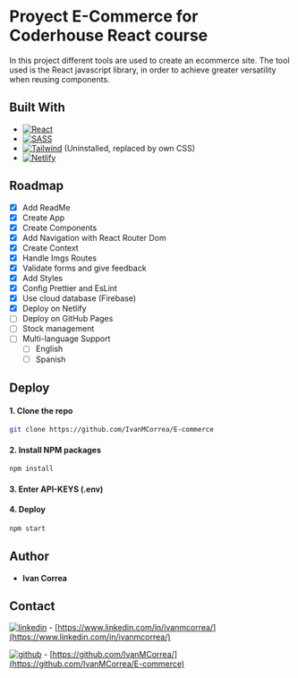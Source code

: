 # Proyect E-Commerce for Coderhouse React course

In this project different tools are used to create an ecommerce site.
The tool used is the React javascript library, in order to achieve greater versatility when reusing components.

## Built With

- [![React][react.js]][react-url]
- [![SASS][sass.com]][sass-url]
- [![Tailwind][tailwind.com]][tailwind-url] (Uninstalled, replaced by own CSS)
- [![Netlify][netlify.com]][netlify-url]

## Roadmap

- [x] Add ReadMe
- [x] Create App
- [x] Create Components
- [x] Add Navigation with React Router Dom
- [x] Create Context
- [x] Handle Imgs Routes
- [x] Validate forms and give feedback
- [x] Add Styles
- [x] Config Prettier and EsLint
- [x] Use cloud database (Firebase)
- [x] Deploy on Netlify
- [ ] Deploy on GitHub Pages
- [ ] Stock management
- [ ] Multi-language Support
  - [ ] English
  - [ ] Spanish

## Deploy

#### 1. Clone the repo

```sh
git clone https://github.com/IvanMCorrea/E-commerce
```

#### 2. Install NPM packages

```sh
npm install
```

#### 3. Enter API-KEYS (.env)

#### 4. Deploy

```sh
npm start
```

## Author

- **Ivan Correa**

## Contact

[![linkedin][linkedin.com]][linkedin-url] - [https://www.linkedin.com/in/ivanmcorrea/](https://www.linkedin.com/in/ivanmcorrea/)

[![github][github.com]][github-url] - [https://github.com/IvanMCorrea/](https://github.com/IvanMCorrea/E-commerce)

[react.js]: https://img.shields.io/badge/React-20232A?style=for-the-badge&logo=react&logoColor=61DAFB
[react-url]: https://reactjs.org/
[tailwind.com]: https://img.shields.io/badge/Tailwind_CSS-38B2AC?style=for-the-badge&logo=tailwind-css&logoColor=white
[tailwind-url]: https://tailwindcss.com/
[sass.com]: https://img.shields.io/badge/Sass-CC6699?style=for-the-badge&logo=sass&logoColor=white
[sass-url]: https://sass-lang.com/
[netlify.com]: https://img.shields.io/badge/Netlify-00C7B7?style=for-the-badge&logo=netlify&logoColor=white
[netlify-url]: https://www.netlify.com/
[github.com]: https://img.shields.io/badge/GitHub-100000?style=for-the-badge&logo=github&logoColor=white
[github-url]: https://github.com/IvanMCorrea/
[linkedin.com]: https://img.shields.io/badge/LinkedIn-0077B5?style=for-the-badge&logo=linkedin&logoColor=white
[linkedin-url]: https://www.linkedin.com/in/ivanmcorrea/
